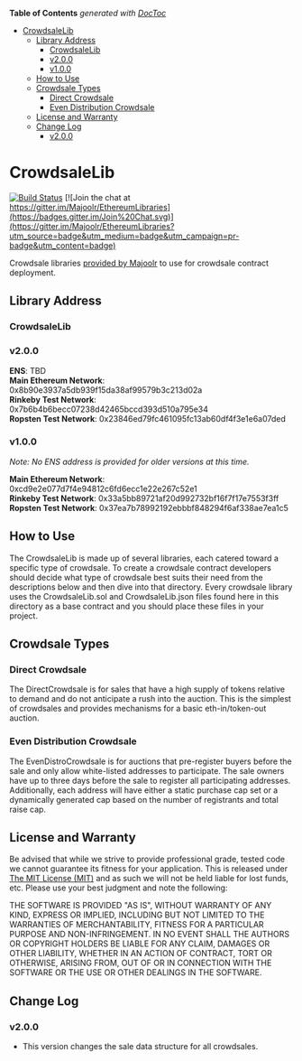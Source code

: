 <!-- START doctoc generated TOC please keep comment here to allow auto update -->
<!-- DON'T EDIT THIS SECTION, INSTEAD RE-RUN doctoc TO UPDATE -->
**Table of Contents**  *generated with [DocToc](https://github.com/thlorenz/doctoc)*

- [CrowdsaleLib](#crowdsalelib)
  - [Library Address](#library-address)
    - [CrowdsaleLib](#crowdsalelib-1)
    - [v2.0.0](#v200)
    - [v1.0.0](#v100)
  - [How to Use](#how-to-use)
  - [Crowdsale Types](#crowdsale-types)
    - [Direct Crowdsale](#direct-crowdsale)
    - [Even Distribution Crowdsale](#even-distribution-crowdsale)
  - [License and Warranty](#license-and-warranty)
  - [Change Log](#change-log)
    - [v2.0.0](#v200-1)

<!-- END doctoc generated TOC please keep comment here to allow auto update -->

CrowdsaleLib
=========================

[![Build Status](https://travis-ci.org/Majoolr/ethereum-libraries.svg?branch=master)](https://travis-ci.org/Majoolr/ethereum-libraries)
[![Join the chat at https://gitter.im/Majoolr/EthereumLibraries](https://badges.gitter.im/Join%20Chat.svg)](https://gitter.im/Majoolr/EthereumLibraries?utm_source=badge&utm_medium=badge&utm_campaign=pr-badge&utm_content=badge)

Crowdsale libraries [provided by Majoolr](https://github.com/Majoolr "Majoolr's Github") to use for crowdsale contract deployment.

## Library Address

### CrowdsaleLib   

### v2.0.0

**ENS**: TBD   
**Main Ethereum Network**: 0x8b90e3937a5db939f15da38af99579b3c213d02a   
**Rinkeby Test Network**: 0x7b6b4b6becc07238d42465bccd393d510a795e34   
**Ropsten Test Network**: 0x23846ed79fc461095fc13ab60df4f3e1e6a07ded   

### v1.0.0
*Note: No ENS address is provided for older versions at this time.*   

**Main Ethereum Network**: 0xcd9e2e077d7f4e94812c6fd6ecc1e22e267c52e1   
**Rinkeby Test Network**: 0x33a5bb89721af20d992732bf16f7f17e7553f3ff   
**Ropsten Test Network**: 0x37ea7b78992192ebbbf848294f6af338ae7ea1c5   

## How to Use

The CrowdsaleLib is made up of several libraries, each catered toward a specific type of crowdsale. To create a crowdsale contract developers should decide what type of crowdsale best suits their need from the descriptions below and then dive into that directory. Every crowdsale library uses the CrowdsaleLib.sol and CrowdsaleLib.json files found here in this directory as a base contract and you should place these files in your project.

## Crowdsale Types

### Direct Crowdsale

The DirectCrowdsale is for sales that have a high supply of tokens relative to demand and do not anticipate a rush into the auction. This is the simplest of crowdsales and provides mechanisms for a basic eth-in/token-out auction.

### Even Distribution Crowdsale

The EvenDistroCrowdsale is for auctions that pre-register buyers before the sale and only allow white-listed addresses to participate. The sale owners have up to three days before the sale to register all participating addresses. Additionally, each address will have either a static purchase cap set or a dynamically generated cap based on the number of registrants and total raise cap.

## License and Warranty

Be advised that while we strive to provide professional grade, tested code we cannot guarantee its fitness for your application. This is released under [The MIT License (MIT)](https://github.com/Majoolr/ethereum-libraries/blob/master/LICENSE "MIT License") and as such we will not be held liable for lost funds, etc. Please use your best judgment and note the following:

THE SOFTWARE IS PROVIDED "AS IS", WITHOUT WARRANTY OF ANY KIND, EXPRESS OR IMPLIED, INCLUDING BUT NOT LIMITED TO THE WARRANTIES OF MERCHANTABILITY, FITNESS FOR A PARTICULAR PURPOSE AND NON-INFRINGEMENT. IN NO EVENT SHALL THE AUTHORS OR COPYRIGHT HOLDERS BE LIABLE FOR ANY CLAIM, DAMAGES OR OTHER LIABILITY, WHETHER IN AN ACTION OF CONTRACT, TORT OR OTHERWISE, ARISING FROM, OUT OF OR IN CONNECTION WITH THE SOFTWARE OR THE USE OR OTHER DEALINGS IN THE SOFTWARE.

## Change Log

### v2.0.0

* This version changes the sale data structure for all crowdsales.
